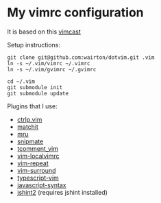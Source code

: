 My vimrc configuration
=============

It is based on this [vimcast](http://vimcasts.org/episodes/synchronizing-plugins-with-git-submodules-and-pathogen/)

Setup instructions:
```
git clone git@github.com:wairton/dotvim.git .vim
ln -s ~/.vim/vimrc ~/.vimrc
ln -s ~/.vim/gvimrc ~/.gvimrc

cd ~/.vim
git submodule init
git submodule update
```

Plugins that I use:
* [ctrlp.vim](https://github.com/kien/ctrlp.vim.git)
* [matchit](https://github.com/tmhedberg/matchit.git)
* [mru](https://github.com/vim-scripts/mru.vim.git)
* [snipmate](https://github.com/garbas/vim-snipmate.git)
* [tcomment_vim](https://github.com/tomtom/tcomment_vim.git)
* [vim-localvimrc](https://github.com/embear/vim-localvimrc.git)
* [vim-repeat](https://github.com/tpope/vim-repeat.git)
* [vim-surround](https://github.com/tpope/vim-surround.git)
* [typescript-vim](https://github.com/leafgarland/typescript-vim.git)
* [javascript-syntax](https://github.com/jelera/vim-javascript-syntax.git)
* [jshint2](https://github.com/Shutnik/jshint2.vim.git) (requires jshint installed)
